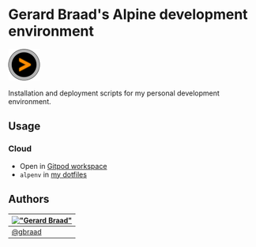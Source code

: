 Gerard Braad's Alpine development environment
=============================================

!["Prompt"](https://raw.githubusercontent.com/gbraad/assets/gh-pages/icons/prompt-icon-64.png)


Installation and deployment scripts for my personal development environment.


Usage
-----

### Cloud

  * Open in [Gitpod workspace](https://gitpod.io/#https://github.com/gbraad-devenv/alpine)
  * `alpenv` in [my dotfiles](https://github.com/gbraad/dotfiles/blob/main/zsh/.zshrc.d/devenv.zsh)


Authors
-------

| [!["Gerard Braad"](http://gravatar.com/avatar/e466994eea3c2a1672564e45aca844d0.png?s=60)](http://gbraad.nl "Gerard Braad <me@gbraad.nl>") |
|---|
| [@gbraad](https://gbraad.nl/social)  |
